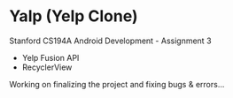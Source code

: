 # Yalp (Yelp Clone)
Stanford CS194A Android Development - Assignment 3

- Yelp Fusion API
- RecyclerView

Working on finalizing the project and fixing bugs & errors...
